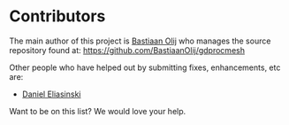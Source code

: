 Contributors
============

The main author of this project is [Bastiaan Olij](https://github.com/BastiaanOlij) who manages the source repository found at:
https://github.com/BastiaanOlij/gdprocmesh

Other people who have helped out by submitting fixes, enhancements, etc are:
- [Daniel Eliasinski](https://github.com/Mr-Slurpy)

Want to be on this list? We would love your help.
